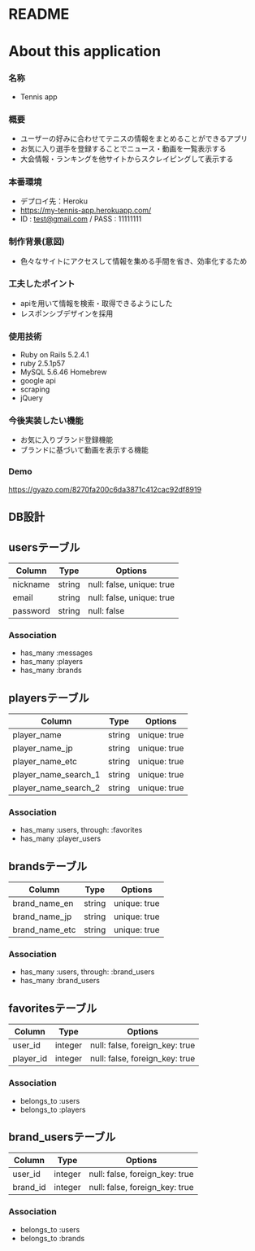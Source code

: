 # README


# About this application
### 名称
- Tennis app

### 概要
- ユーザーの好みに合わせてテニスの情報をまとめることができるアプリ
- お気に入り選手を登録することでニュース・動画を一覧表示する
- 大会情報・ランキングを他サイトからスクレイピングして表示する

### 本番環境
- デプロイ先：Heroku
- https://my-tennis-app.herokuapp.com/
- ID : test@gmail.com / PASS : 11111111

### 制作背景(意図)
- 色々なサイトにアクセスして情報を集める手間を省き、効率化するため

### 工夫したポイント
- apiを用いて情報を検索・取得できるようにした
- レスポンシブデザインを採用

### 使用技術
- Ruby on Rails 5.2.4.1
- ruby 2.5.1p57
- MySQL 5.6.46 Homebrew
- google api
- scraping
- jQuery

### 今後実装したい機能
- お気に入りブランド登録機能
- ブランドに基づいて動画を表示する機能


### Demo
https://gyazo.com/8270fa200c6da3871c412cac92df8919


##  DB設計

## usersテーブル
|Column|Type|Options|
|------|----|-------|
|nickname|string|null: false, unique: true|
|email|string|null: false, unique: true|
|password|string|null: false|
### Association
- has_many :messages
- has_many :players
- has_many :brands


## playersテーブル
|Column|Type|Options|
|------|----|-------|
|player_name|string|unique: true|
|player_name_jp|string|unique: true|
|player_name_etc|string|unique: true|
|player_name_search_1|string|unique: true|
|player_name_search_2|string|unique: true|
### Association
- has_many :users, through: :favorites
- has_many :player_users


## brandsテーブル
|Column|Type|Options|
|------|----|-------|
|brand_name_en|string|unique: true|
|brand_name_jp|string|unique: true|
|brand_name_etc|string|unique: true|
### Association
- has_many :users, through: :brand_users
- has_many :brand_users


## favoritesテーブル
|Column|Type|Options|
|------|----|-------|
|user_id|integer|null: false, foreign_key: true|
|player_id|integer|null: false, foreign_key: true|
### Association
- belongs_to :users
- belongs_to :players


## brand_usersテーブル
|Column|Type|Options|
|------|----|-------|
|user_id|integer|null: false, foreign_key: true|
|brand_id|integer|null: false, foreign_key: true|
### Association
- belongs_to :users
- belongs_to :brands


